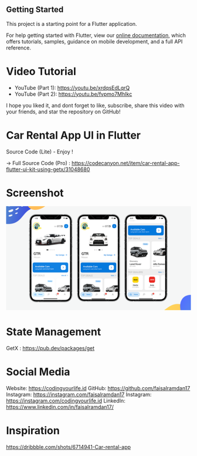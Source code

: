 ## Getting Started

This project is a starting point for a Flutter application.

For help getting started with Flutter, view our
[online documentation](https://flutter.dev/docs), which offers tutorials,
samples, guidance on mobile development, and a full API reference.
# Video Tutorial
- YouTube (Part 1): https://youtu.be/xrdqsEdLqrQ
- YouTube (Part 2): https://youtu.be/fvpmo7MhIkc

I hope you liked it, and dont forget to like, subscribe, share this video with your friends, and star the repository on GitHub!
# Car Rental App UI in Flutter
Source Code (Lite) - Enjoy !

→ Full Source Code (Pro) :
https://codecanyon.net/item/car-rental-app-flutter-ui-kit-using-getx/31048680

# Screenshot
<p>
    <a target="_blank" rel="noopener noreferrer" href="https://raw.githubusercontent.com/faisalramdan17/car_rental_lite/main/assets/screenshots/home.png"><img src="https://raw.githubusercontent.com/faisalramdan17/car_rental_lite/main/assets/screenshots/home.png" style="max-width:100%;"></a>
</p>

# State Management
GetX : https://pub.dev/packages/get

# Social Media
Website: https://codingyourlife.id
GitHub: https://github.com/faisalramdan17
Instagram: https://instagram.com/faisalramdan17
Instagram: https://instagram.com/codingyourlife.id
LinkedIn: https://www.linkedin.com/in/faisalramdan17/

# Inspiration
https://dribbble.com/shots/6714941-Car-rental-app